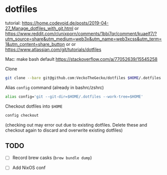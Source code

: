 # dotfiles

tutorial: https://home.codevoid.de/posts/2019-04-27_Manage_dotfiles_with_git.html or https://www.reddit.com/r/unixporn/comments/1bbi7qr/comment/kuaelf7/?utm_source=share&utm_medium=web3x&utm_name=web3xcss&utm_term=1&utm_content=share_button or or https://www.atlassian.com/git/tutorials/dotfiles

Mac: make bash default https://stackoverflow.com/a/77052639/15545258

Clone
```sh
git clone --bare git@github.com:VeckoTheGecko/dotfiles $HOME/.dotfiles
```

Alias `config` command (already in bashrc/zshrc)
```sh
alias config='git --git-dir=$HOME/.dotfiles --work-tree=$HOME'
```

Checkout dotfiles into `$HOME`
```sh
config checkout
```
(checking out may error out due to existing dotfiles. Delete these and checkout again to discard and overwrite existing dotfiles)

## TODO
- [ ] Record brew casks (`brew bundle dump`)
- [ ] Add NixOS conf

